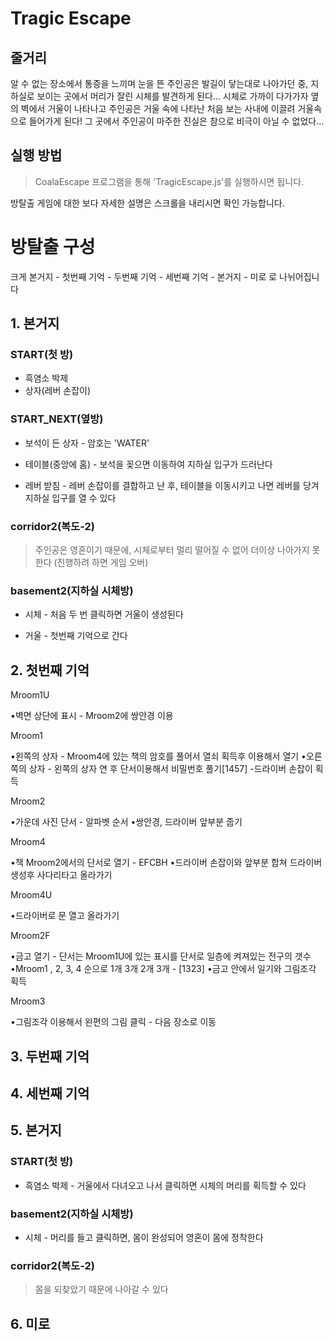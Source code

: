 Tragic Escape 
=============

줄거리
-----
알 수 없는 장소에서 통증을 느끼며 눈을 뜬 주인공은 발길이 닿는대로 나아가던 중, 지하실로 보이는 곳에서 머리가 잘린 시체를 발견하게 된다... 시체로 가까이 다가가자 옆의 벽에서 거울이 나타나고 주인공은 거울 속에 나타난 처음 보는 사내에 이끌려 거울속으로 들어가게 된다! 그 곳에서 주인공이 마주한 진실은 참으로 비극이 아닐 수 없었다...


실행 방법
--------

> CoalaEscape 프로그램을 통해 'TragicEscape.js'를 실행하시면 됩니다. 


방탈출 게임에 대한 보다 자세한 설명은 스크롤을 내리시면 확인 가능합니다.
#
#
#
#
#
#
#
#
#
#
#
#
#
#
#
#
#
#
#
#
#
#
#
#
#
#
#
#

방탈출 구성
==========

크게 본거지 - 첫번째 기억 - 두번째 기억 - 세번째 기억 - 본거지 - 미로 로 나뉘어집니다

## 1. 본거지

### START(첫 방) 

* 흑염소 박제 
* 상자(레버 손잡이)

### START_NEXT(옆방) 

* 보석이 든 상자 - 암호는 'WATER'

* 테이블(중앙에 홈) - 보석을 꽂으면 이동하여 지하실 입구가 드러난다

* 레버 받침 - 레버 손잡이를 결합하고 난 후, 테이블을 이동시키고 나면 레버를 당겨 지하실 입구를 열 수 있다

### corridor2(복도-2)

> 주인공은 영혼이기 때문에, 시체로부터 멀리 떨어질 수 없어 더이상 나아가지 못한다 (진행하려 하면 게임 오버)

### basement2(지하실 시체방)

* 시체 - 처음 두 번 클릭하면 거울이 생성된다

* 거울 - 첫번째 기억으로 간다

## 2. 첫번째 기억
Mroom1U

•벽면 상단에 표시 - Mroom2에 쌍안경 이용

Mroom1 

•왼쪽의 상자 - Mroom4에 있는 책의 암호를 풀어서 열쇠 획득후 이용해서 열기
•오른쪽의 상자 - 왼쪽의 상자 연 후 단서이용해서 비밀번호 풀기[1457] -드라이버 손잡이 획득

Mroom2

•가운데 사진 단서 - 알파벳 순서 
•쌍안경, 드라이버 앞부분 줍기

Mroom4 

•책 Mroom2에서의 단서로 열기 - EFCBH
•드라이버 손잡이와 앞부분 합쳐 드라이버 생성후 사다리타고 올라가기

Mroom4U

•드라이버로 문 열고 올라가기 

Mroom2F 

•금고 열기 - 단서는 Mroom1U에 있는 표시를 단서로 일층에 켜져있는 전구의 갯수 
•Mroom1 , 2, 3, 4 순으로 1개 3개 2개 3개  - [1323]
•금고 안에서 일기와 그림조각 획득

Mroom3 

•그림조각 이용해서 왼편의 그림 클릭 - 다음 장소로 이동

## 3. 두번째 기억


## 4. 세번째 기억


## 5. 본거지

### START(첫 방)

* 흑염소 박제 - 거울에서 다녀오고 나서 클릭하면 시체의 머리를 획득할 수 있다 

### basement2(지하실 시체방)

* 시체 - 머리를 들고 클릭하면, 몸이 완성되어 영혼이 몸에 정착한다

### corridor2(복도-2)

> 몸을 되찾았기 때문에 나아갈 수 있다


## 6. 미로

